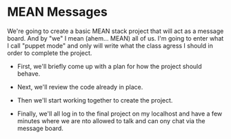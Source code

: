 MEAN Messages
===

We're going to create a basic MEAN stack project that will act as a message board. And by "we" I mean (ahem... MEAN) all of us. I'm going to enter what I call "puppet mode" and only will write what the class agress I should in order to complete the project.

- First, we'll briefly come up with a plan for how the project should behave.

- Next, we'll review the code already in place.

- Then we'll start working together to create the project.

- Finally, we'll all log in to the final project on my localhost and have a few minutes where we are nto allowed to talk and can ony chat via the message board.

